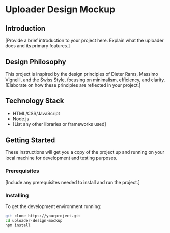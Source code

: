 # Uploader Design Mockup

## Introduction

[Provide a brief introduction to your project here. Explain what the uploader does and its primary features.]

## Design Philosophy

This project is inspired by the design principles of Dieter Rams, Massimo Vignelli, and the Swiss Style, focusing on minimalism, efficiency, and clarity. [Elaborate on how these principles are reflected in your project.]

## Technology Stack

- HTML/CSS/JavaScript
- Node.js
- [List any other libraries or frameworks used]

## Getting Started

These instructions will get you a copy of the project up and running on your local machine for development and testing purposes.

### Prerequisites

[Include any prerequisites needed to install and run the project.]

### Installing

To get the development environment running:

```bash
git clone https://yourproject.git
cd uploader-design-mockup
npm install
```

